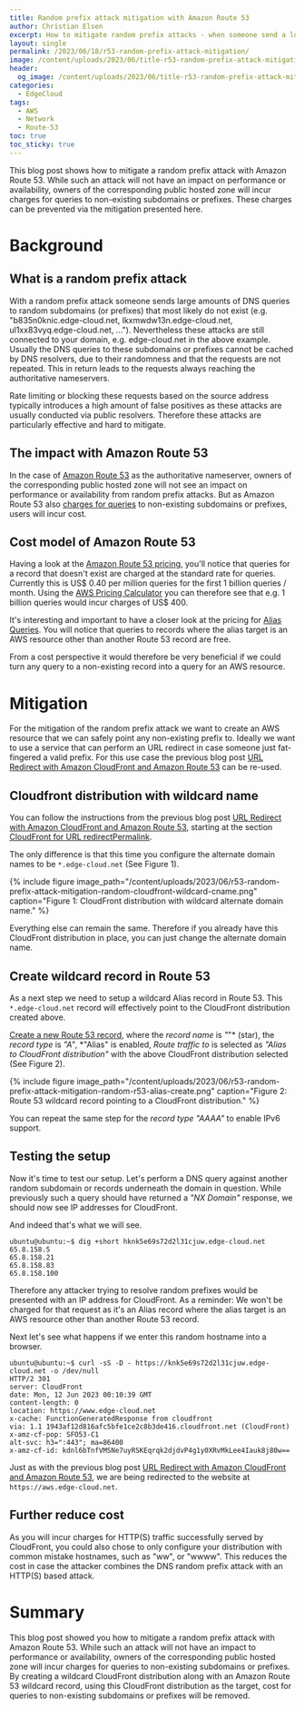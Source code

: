 ```yaml
---
title: Random prefix attack mitigation with Amazon Route 53
author: Christian Elsen
excerpt: How to mitigate random prefix attacks - when someone send a lot of traffic to subdomains of your main domain - with Amazon Route 53
layout: single
permalink: /2023/06/18/r53-random-prefix-attack-mitigation/
image: /content/uploads/2023/06/title-r53-random-prefix-attack-mitigation.png
header:
  og_image: /content/uploads/2023/06/title-r53-random-prefix-attack-mitigation.png
categories:
  - EdgeCloud
tags:
  - AWS
  - Network
  - Route-53
toc: true
toc_sticky: true
---
```


This blog post shows how to mitigate a random prefix attack with Amazon Route 53. While such an attack will not have an impact on performance or availability, owners of the corresponding public hosted zone will incur charges for queries to non-existing subdomains or prefixes. These charges can be prevented via the mitigation presented here.

# Background

## What is a random prefix attack

With a random prefix attack someone sends large amounts of DNS queries to random subdomains (or prefixes) that most likely do not exist (e.g. "b835n0knic.edge-cloud.net, lkxmwdw13n.edge-cloud.net, ul1xx83vyq.edge-cloud.net, ..."). Nevertheless these attacks are still connected to your domain, e.g. edge-cloud.net in the above example. 
Usually the DNS queries to these subdomains or prefixes cannot be cached by DNS resolvers, due to their randomness and that the requests are not repeated. This in return leads to the requests always reaching the authoritative nameservers. 

Rate limiting or blocking these requests based on the source address typically introduces a high amount of false positives as these attacks are usually conducted via public resolvers. Therefore these attacks are particularly effective and hard to mitigate. 

## The impact with Amazon Route 53

In the case of [Amazon Route 53](https://aws.amazon.com/route53/) as the authoritative nameserver, owners of the corresponding public hosted zone will not see an impact on performance or availability from random prefix attacks. But as Amazon Route 53 also [charges for queries](https://aws.amazon.com/route53/pricing/#Queries) to non-existing subdomains or prefixes, users will incur cost. 

## Cost model of Amazon Route 53

Having a look at the [Amazon Route 53 pricing](https://aws.amazon.com/route53/pricing/), you'll notice that queries for a record that doesn't exist are charged at the standard rate for queries. Currently this is US$ 0.40 per million queries for the first 1 billion queries / month. 
Using the [AWS Pricing Calculator](https://calculator.aws/#/addService/Route53) you can therefore see that e.g. 1 billion queries would incur charges of US$ 400.

It's interesting and important to have a closer look at the pricing for [Alias Queries](https://aws.amazon.com/route53/pricing/#Alias_Queries). You will notice that queries to records where the alias target is an AWS resource other than another Route 53 record are free. 

From a cost perspective it would therefore be very beneficial if we could turn any query to a non-existing record into a query for an AWS resource. 

# Mitigation

For the mitigation of the random prefix attack we want to create an AWS resource that we can safely point any non-existing prefix to. Ideally we want to use a service that can perform an URL redirect in case someone just fat-fingered a valid prefix. For this use case the previous blog post [URL Redirect with Amazon CloudFront and Amazon Route 53](https://www.edge-cloud.net/2023/03/20/http-redirect-with-cloudfront/) can be re-used.

## Cloudfront distribution with wildcard name

You can follow the instructions from the previous blog post [URL Redirect with Amazon CloudFront and Amazon Route 53](https://www.edge-cloud.net/2023/03/20/http-redirect-with-cloudfront/), starting at the section [CloudFront for URL redirectPermalink](https://www.edge-cloud.net/2023/03/20/http-redirect-with-cloudfront/#cloudfront-for-url-redirect). 

The only difference is that this time you configure the alternate domain names to be ```*.edge-cloud.net``` (See Figure 1).

{% include figure image_path="/content/uploads/2023/06/r53-random-prefix-attack-mitigation-random-cloudfront-wildcard-cname.png" caption="Figure 1: CloudFront distribution with wildcard alternate domain name." %}

Everything else can remain the same. Therefore if you already have this CloudFront distribution in place, you can just change the alternate domain name. 

## Create wildcard record in Route 53

As a next step we need to setup a wildcard Alias record in Route 53. This ```*.edge-cloud.net``` record will effectively point to the CloudFront distribution created above.

[Create a new Route 53 record](https://docs.aws.amazon.com/Route53/latest/DeveloperGuide/resource-record-sets-creating.html), where the _record name_ is *"*"* (star), the _record type_ is  *"A"*, *"Alias" is enabled, _Route traffic to_ is selected as *"Alias to CloudFront distribution"* with the above CloudFront distribution selected (See Figure 2).

{% include figure image_path="/content/uploads/2023/06/r53-random-prefix-attack-mitigation-random-r53-alias-create.png" caption="Figure 2: Route 53 wildcard record pointing to a CloudFront distribution." %}

You can repeat the same step for the _record type_ *"AAAA"* to enable IPv6 support.

## Testing the setup

Now it's time to test our setup. Let's perform a DNS query against another random subdomain or records underneath the domain in question. While previously such a query should have returned a _"NX Domain"_ response, we should now see IP addresses for CloudFront. 

And indeed that's what we will see. 

```
ubuntu@ubuntu:~$ dig +short hknk5e69s72d2l31cjuw.edge-cloud.net
65.8.158.5
65.8.158.21
65.8.158.83
65.8.158.100

```

Therefore any attacker trying to resolve random prefixes would be presented with an IP address for CloudFront. As a reminder: We won't be charged for that request as it's an Alias record where the alias target is an AWS resource other than another Route 53 record.

Next let's see what happens if we enter this random hostname into a browser.  

```
ubuntu@ubuntu:~$ curl -sS -D - https://knk5e69s72d2l31cjuw.edge-cloud.net -o /dev/null
HTTP/2 301 
server: CloudFront
date: Mon, 12 Jun 2023 00:10:39 GMT
content-length: 0
location: https://www.edge-cloud.net
x-cache: FunctionGeneratedResponse from cloudfront
via: 1.1 1943af12d816afc5bfe1ce2c8b3de416.cloudfront.net (CloudFront)
x-amz-cf-pop: SFO53-C1
alt-svc: h3=":443"; ma=86400
x-amz-cf-id: kdnl6bTnfVMSNe7uyRSKEqrqk2djdvP4g1y0XRvMkLee4Iauk8j80w==
```

Just as with the previous blog post [URL Redirect with Amazon CloudFront and Amazon Route 53](https://www.edge-cloud.net/2023/03/20/http-redirect-with-cloudfront/#testing-the-setup), we are being redirected to the website at ```https://aws.edge-cloud.net```.

## Further reduce cost

As you will incur charges for HTTP(S) traffic successfully served by CloudFront, you could also chose to only configure your distribution with common mistake hostnames, such as "ww", or "wwww". This reduces the cost in case the attacker combines the DNS random prefix attack with an HTTP(S) based attack. 

# Summary

This blog post showed you how to mitigate a random prefix attack with Amazon Route 53. While such an attack will not have an impact to performance or availability, owners of the corresponding public hosted zone will incur charges for queries to non-existing subdomains or prefixes. 
By creating a wildcard CloudFront distribution along with an Amazon Route 53 wildcard record, using this CloudFront distribution as the target, cost for queries to non-existing subdomains or prefixes will be removed.